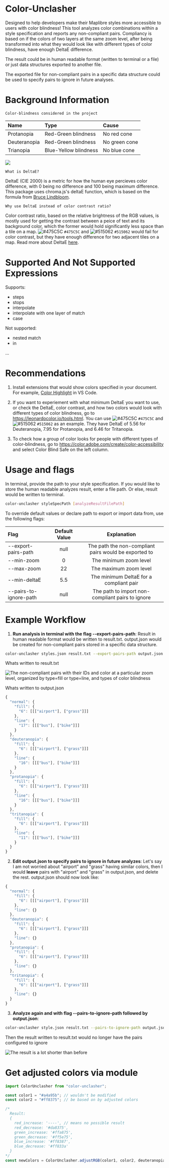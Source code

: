 # Color-Unclasher

Designed to help developers make their Maplibre styles more accessible to users with color blindness! This tool analyzes color combinations within a style specification and reports any non-compliant pairs. Compliancy is based on if the colors of two layers at the same zoom level, after being transformed into what they would look like with different types of color blindness, have enough DeltaE difference.

The result could be in human readable format (written to terminal or a file) or just data structures exported to another file. 

The exported file for non-compliant pairs in a specific data structure could be used to specify pairs to ignore in future analyses.

# Background Information

`Color-blindness considered in the project`

| Name | Type  | Cause |
| :------------ |:---------------| :---------------|
| Protanopia | Red-Green blindness | No red cone |
| Deuteranopia | Red-Green blindness | No green cone |
| Trianopia | Blue-Yellow blindness | No blue cone |

![](https://helpx.adobe.com/content/dam/help/en/creative-cloud/adobe-color-accessibility-tools/jcr_content/main-pars/image_1504444034/adobe-color-img.png)

`What is DeltaE?`

DeltaE (CIE 2000) is a metric for how the human eye percieves color difference, with 0 being no difference and 100 being maximum difference. This package uses chroma.js's deltaE function, which is based on the formula from [Bruce Lindbloom](http://www.brucelindbloom.com/index.html?Eqn_DeltaE_CIE2000.html). 

`Why use DeltaE instead of color contrast ratio?`

Color contrast ratio, based on the relative brightness of the RGB values, is mostly used for getting the contrast between a peice of text and its background color, which the former would hold significantly less space than a tile on a map. ![#475C5C](https://placehold.co/15x15/475C5C/475C5C.png) `#475C5C` and ![#515062](https://placehold.co/10x15/515062/515062.png) `#515062` would fail for color contrast, but they have enough difference for two adjacent tiles on a map. Read more about DeltaE [here](https://techkonusa.com/demystifying-the-cie-%CE%B4e-2000-formula/).

# Supported And Not Supported Expressions
Supports:
-  steps
-  stops
-  interpolate
-  interpolate with one layer of match
-  case

Not supported:
- nested match
- in

...
  
# Recommendations

1.  Install extensions that would show colors specified in your document. For example, [Color Highlight](https://marketplace.visualstudio.com/items?itemName=naumovs.color-highlight) in VS Code.

2.  If you want to experiement with what minimum DeltaE you want to use, or check the DeltaE, color contrast, and how two colors would look with different types of color blindness, go to https://leonardocolor.io/tools.html. You can use ![#475C5C](https://placehold.co/15x15/475C5C/475C5C.png) `#475C5C` and ![#515062](https://placehold.co/10x15/515062/515062.png) `#515062` as an example. They have DeltaE of 5.56 for Deuteranopia, 7.95 for Protanopia, and 6.46 for Tritanopia.

3.  To check how a group of color looks for people with different types of color-blindness, go to https://color.adobe.com/create/color-accessibility and select Color Blind Safe on the left column.

# Usage and flags

In terminal, provide the path to your style specification. If you would like to store the human readable analyzes result, enter a file path. Or else, result would be written to terminal.

```sh
color-unclasher styleSpecPath [analyzeResultFilePath]
```

To override default values or declare path to export or import data from, use the following flags:

| Flag  | Default Value | Explanation |
| :------------ |:---------------:| :-----:|
| --export-pairs-path     | null | The path the non-compliant pairs would be exported to |
| --min-zoom      | 0        |  The minimum zoom level |
| --max-zoom | 22       |   The maximum zoom level |
| --min-deltaE | 5.5       |   The minimum DeltaE for a compliant pair |
| --pairs-to-ignore-path| null       |  The path to import non-compliant pairs to ignore |

# Example Workflow
1.  **Run analysis in terminal with the flag --export-pairs-path**: Result in human readable format would be written to result.txt. output.json would be created for non-compliant pairs stored in a specific data structure.

```sh
color-unclasher styles.json result.txt --export-pairs-path output.json
```

Whats written to result.txt

![The non-compliant pairs with their IDs and color at a particular zoom level, organized by type=fill or type=line, and types of color blindness](.github/r1.png)

Whats written to output.json

```js
{
  "normal": {
    "fill": {
      "6": [[["airport"], ["grass"]]]
    },
    "line": {
      "17": [[["bus"], ["bike"]]]
    }
  },
  "deuteranopia": {
    "fill": {
      "6": [[["airport"], ["grass"]]]
    },
    "line": {
      "16": [[["bus"], ["bike"]]]
    }
  },
  "protanopia": {
    "fill": {
      "6": [[["airport"], ["grass"]]]
    },
    "line": {
      "16": [[["bus"], ["bike"]]]
    }
  },
  "tritanopia": {
    "fill": {
      "6": [[["airport"], ["grass"]]]
    },
    "line": {
      "11": [[["bus"], ["bike"]]]
    }
  }
}
```

2. **Edit output.json to specify pairs to ignore in future analyzes**: Let's say I am not worried about "airport" and "grass" having similar colors, then I would **leave** pairs with "airport" and "grass" in output.json, and delete the rest. output.json should now look like:

```js
{
  "normal": {
    "fill": {
      "6": [[["airport"], ["grass"]]]
    },
    "line": {}
  },
  "deuteranopia": {
    "fill": {
      "6": [[["airport"], ["grass"]]]
    },
    "line": {}
  },
  "protanopia": {
    "fill": {
      "6": [[["airport"], ["grass"]]]
    },
    "line": {}
  },
  "tritanopia": {
    "fill": {
      "6": [[["airport"], ["grass"]]]
    },
    "line": {}
  }
}
```

3. **Analyze again and with flag --pairs-to-ignore-path followed by output.json**:

```sh
color-unclasher style.json result.txt --pairs-to-ignore-path output.json
```

Then the result written to result.txt would no longer have the pairs configured to ignore

![The result is a lot shorter than before](.github/r2.png)

# Get adjusted colors via module

```js
import ColorUnclasher from "color-unclasher";

const color1 = "#a4a95b"; // wouldn't be modified
const color2 = "#ff8375"; // be based on by adjusted colors 

/*
  Result:
  {
    red_increase: '----', // means no possible result
    red_decrease: '#da8375',
    green_increase: '#ffa875',
    green_decrease: '#ff5e75',
    blue_increase: '#ff8387',
    blue_decrease: '#ff833a'
  }
*/
const newColors = ColorUnclasher.adjustRGB(color1, color2, deuteranopia);
```
